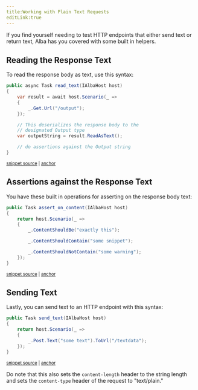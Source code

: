 ```yaml
---
title:Working with Plain Text Requests
editLink:true
---
```


If you find yourself needing to test HTTP endpoints that either send text or return text, Alba
has you covered with some built in helpers.

## Reading the Response Text

To read the response body as text, use this syntax:

<!-- snippet: sample_read_text -->
<a id='snippet-sample_read_text'></a>
```cs
public async Task read_text(IAlbaHost host)
{
    var result = await host.Scenario(_ =>
    {
        _.Get.Url("/output");
    });

    // This deserializes the response body to the
    // designated Output type
    var outputString = result.ReadAsText();

    // do assertions against the Output string
}
```
<sup><a href='https://github.com/JasperFx/alba/blob/master/src/Alba.Testing/Samples/JsonAndXml.cs#L72-L86' title='Snippet source file'>snippet source</a> | <a href='#snippet-sample_read_text' title='Start of snippet'>anchor</a></sup>
<!-- endSnippet -->

## Assertions against the Response Text

You have these built in operations for asserting on the response body text:

<!-- snippet: sample_assert_on_text -->
<a id='snippet-sample_assert_on_text'></a>
```cs
public Task assert_on_content(IAlbaHost host)
{
    return host.Scenario(_ =>
    {
        _.ContentShouldBe("exactly this");

        _.ContentShouldContain("some snippet");

        _.ContentShouldNotContain("some warning");
    });
}
```
<sup><a href='https://github.com/JasperFx/alba/blob/master/src/Alba.Testing/Samples/JsonAndXml.cs#L88-L100' title='Snippet source file'>snippet source</a> | <a href='#snippet-sample_assert_on_text' title='Start of snippet'>anchor</a></sup>
<!-- endSnippet -->

## Sending Text

Lastly, you can send text to an HTTP endpoint with this syntax:

<!-- snippet: sample_send_text -->
<a id='snippet-sample_send_text'></a>
```cs
public Task send_text(IAlbaHost host)
{
    return host.Scenario(_ =>
    {
        _.Post.Text("some text").ToUrl("/textdata");
    });
}
```
<sup><a href='https://github.com/JasperFx/alba/blob/master/src/Alba.Testing/Samples/JsonAndXml.cs#L103-L111' title='Snippet source file'>snippet source</a> | <a href='#snippet-sample_send_text' title='Start of snippet'>anchor</a></sup>
<!-- endSnippet -->

Do note that this also sets the `content-length` header to the string length and
sets the `content-type` header of the request to "text/plain."
